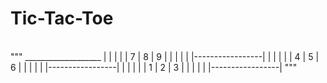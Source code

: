 # Tic-Tac-Toe
<br>
"""
    ___________________
    |     |     |     |
    |  7  |  8  |  9  |
    |     |     |     |
    |-----------------|
    |     |     |     |
    |  4  |  5  |  6  |
    |     |     |     |
    |-----------------|
    |     |     |     |
    |  1  |  2  |  3  |
    |     |     |     |
    |-----------------|
"""
</br>
